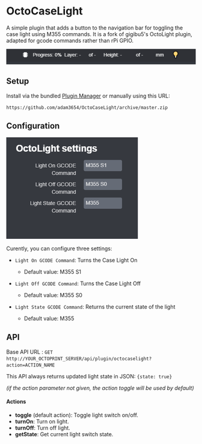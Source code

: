 # OctoCaseLight
A simple plugin that adds a button to the navigation bar for toggling the case light using M355 commands.
It is a fork of gigibu5's OctoLight plugin, adapted for gcode commands rather than rPi GPIO.


![WebUI interface](img/screenshot.png)

## Setup
Install via the bundled [Plugin Manager](https://docs.octoprint.org/en/master/bundledplugins/pluginmanager.html)
or manually using this URL:

	https://github.com/adam3654/OctoCaseLight/archive/master.zip

## Configuration
![Settings panel](img/settings.png)

Curently, you can configure three settings:
- `Light On GCODE Command`: Turns the Case Light On
	- Default value: M355 S1
	
- `Light Off GCODE Command`: Turns the Case Light Off
	- Default value: M355 S0

- `Light State GCODE Command`: Returns the current state of the light
	- Default value: M355
## API
Base API URL : `GET http://YOUR_OCTOPRINT_SERVER/api/plugin/octocaselight?action=ACTION_NAME`

This API always returns updated light state in JSON: `{state: true}`

_(if the action parameter not given, the action toggle will be used by default)_
#### Actions
- **toggle** (default action): Toggle light switch on/off.
- **turnOn**: Turn on light.
- **turnOff**: Turn off light.
- **getState**: Get current light switch state.

